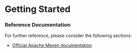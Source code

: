 # Getting Started
### Reference Documentation
For further reference, please consider the following sections:
* [Official Apache Maven documentation](https://maven.apache.org/guides/index.html)


